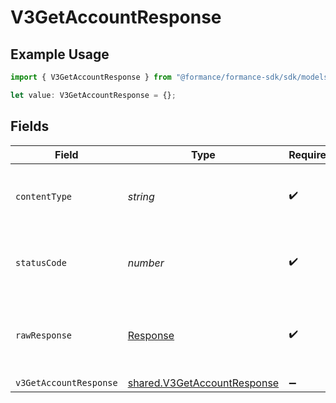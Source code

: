 # V3GetAccountResponse

## Example Usage

```typescript
import { V3GetAccountResponse } from "@formance/formance-sdk/sdk/models/operations";

let value: V3GetAccountResponse = {};
```

## Fields

| Field                                                                             | Type                                                                              | Required                                                                          | Description                                                                       |
| --------------------------------------------------------------------------------- | --------------------------------------------------------------------------------- | --------------------------------------------------------------------------------- | --------------------------------------------------------------------------------- |
| `contentType`                                                                     | *string*                                                                          | :heavy_check_mark:                                                                | HTTP response content type for this operation                                     |
| `statusCode`                                                                      | *number*                                                                          | :heavy_check_mark:                                                                | HTTP response status code for this operation                                      |
| `rawResponse`                                                                     | [Response](https://developer.mozilla.org/en-US/docs/Web/API/Response)             | :heavy_check_mark:                                                                | Raw HTTP response; suitable for custom response parsing                           |
| `v3GetAccountResponse`                                                            | [shared.V3GetAccountResponse](../../../sdk/models/shared/v3getaccountresponse.md) | :heavy_minus_sign:                                                                | OK                                                                                |